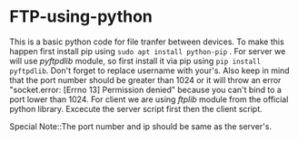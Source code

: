 # FTP-using-python
This is a basic python code for file tranfer between devices.
To make this happen first install pip using `sudo apt install python-pip` .
For server we will use *pyftpdlib* module, so first install it via pip using `pip install pyftpdlib`.
Don't forget to replace username with your's.
Also keep in mind that the port number should be greater than 1024 or it will throw an error "socket.error: [Errno 13] Permission denied" because you can't bind to a port lower than 1024.
For client we are using *ftplib* module from the official python library.
Excecute the server script first then the client script. 


Special Note::The port number and ip should be same as the server's.
